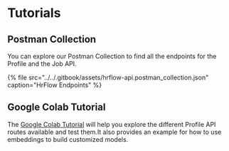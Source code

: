 # Tutorials

## Postman Collection

You can explore our Postman Collection to find all the endpoints for the Profile and the Job API.

{% file src="../../.gitbook/assets/hrflow-api.postman\_collection.json" caption="HrFlow Endpoints" %}

## Google Colab Tutorial

The [Google Colab Tutorial](https://colab.research.google.com/drive/1YYX0EvII9Fl9fnfEEvobYqQiPXltCJdT#scrollTo=hpN8HVipDY4r) will help you explore the different Profile API routes available and test them.It also provides an example for how to use embeddings to build customized models.

